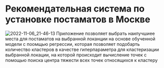 # Рекомендательная система по установке постаматов в Москве
![2022-11-06_21-46-13](https://user-images.githubusercontent.com/39859999/200192806-53858214-79e0-444d-bdd8-81bcb7d3452e.png)
Приложение позволяет выбрать наилучшиее места для постаматов на выбранной локанции на основе обученной модели с поомщью регрессии, которая позволяет подобарть количество кластеров в качестве гиперпараметра для кластеризации выбранной локации, на которой происходит вычисление точек с помощью поиска центра тяжести всех точек относящихся к кластеру
